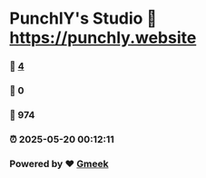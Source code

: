 # PunchlY's Studio :link: https://punchly.website 
### :page_facing_up: [4](https://punchly.website/tag.html) 
### :speech_balloon: 0 
### :hibiscus: 974 
### :alarm_clock: 2025-05-20 00:12:11 
### Powered by :heart: [Gmeek](https://github.com/Meekdai/Gmeek)
